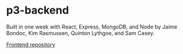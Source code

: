 # p3-backend

Built in one week with React, Express, MongoDB, and Node by Jaime Bondoc, Kim Rasmussen, Quinton Lythgoe, and Sam Casey.

[Frontend repository](https://github.com/samuel-casey/p3-frontend)
